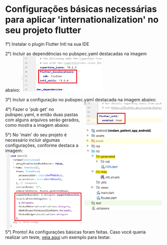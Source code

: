 # Configurações básicas necessárias para aplicar 'internationalization' no seu projeto flutter

1°) Instalar o plugin Flutter Intl na sua IDE

2°) Incluir as dependências no pubspec.yaml destacadas na imagem abaixo:
<img src="https://github.com/SabrinaKaren/flutter-helper/blob/master/internationalization/assets/01_dependencies.png" width="260">

3°) Incluir a configuração no pubspec.yaml destacada na imagem abaixo:
<img src="https://github.com/SabrinaKaren/flutter-helper/blob/master/internationalization/assets/02_configuracao_pub.png" alt="screenshot" width="250" align="right">

4°) Fazer o 'pub get' no pubspec.yaml, e então duas pastas com alguns arquivos serão gerados, como mostra a imagem abaixo:
<img src="https://github.com/SabrinaKaren/flutter-helper/blob/master/internationalization/assets/03_pastas_geradas.png" alt="screenshot" width="250" align="right">

5°) No 'main' do seu projeto é necessário incluir algumas configurações, conforme destaca a imagem:
<img src="https://github.com/SabrinaKaren/flutter-helper/blob/master/internationalization/assets/04_conf_main.png" alt="screenshot" width="250" align="right">

5°) Pronto! As configurações básicas foram feitas. Caso você queria realizar um teste, [veja aqui](/example.md) um exemplo para testar.